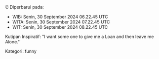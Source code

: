 ⏰ Diperbarui pada:
- WIB: Senin, 30 September 2024 06.22.45 UTC
- WITA: Senin, 30 September 2024 07.22.45 UTC
- WIT: Senin, 30 September 2024 08.22.45 UTC

Kutipan Inspiratif:
"I want some one to give me a Loan and then leave me Alone."


Kategori: funny

